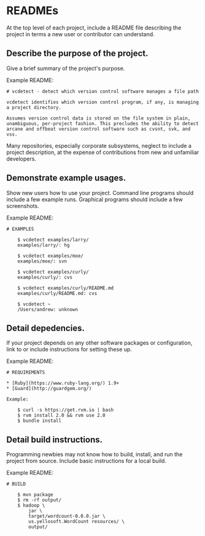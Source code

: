 # READMEs

At the top level of each project, include a README file describing the project in terms a new user or contributor can understand.

## Describe the purpose of the project.

Give a brief summary of the project's purpose.

Example README:

```
# vcdetect - detect which version control software manages a file path

vcdetect identifies which version control program, if any, is managing a project directory.

Assumes version control data is stored on the file system in plain, unambiguous, per-project fashion. This precludes the ability to detect arcane and offbeat version control software such as cvsnt, svk, and vss.
```

Many repositories, especially corporate subsystems, neglect to include a project description, at the expense of contributions from new and unfamiliar developers.

## Demonstrate example usages.

Show new users how to use your project. Command line programs should include a few example runs. Graphical programs should include a few screenshots.

Example README:

```
# EXAMPLES

    $ vcdetect examples/larry/
    examples/larry/: hg
    
    $ vcdetect examples/moe/
    examples/moe/: svn
    
    $ vcdetect examples/curly/
    examples/curly/: cvs
    
    $ vcdetect examples/curly/README.md
    examples/curly/README.md: cvs
    
    $ vcdetect ~
    /Users/andrew: unknown
```

## Detail depedencies.

If your project depends on any other software packages or configuration, link to or include instructions for setting these up.

Example README:

```
# REQUIREMENTS

* [Ruby](https://www.ruby-lang.org/) 1.9+
* [Guard](http://guardgem.org/)

Example:

    $ curl -s https://get.rvm.io | bash
    $ rvm install 2.0 && rvm use 2.0
    $ bundle install
```

## Detail build instructions.

Programming newbies may not know how to build, install, and run the project from source. Include basic instructions for a local build.

Example README:

```
# BUILD

    $ mvn package
    $ rm -rf output/
    $ hadoop \
        jar \
        target/wordcount-0.0.0.jar \
        us.yellosoft.WordCount resources/ \
        output/
```